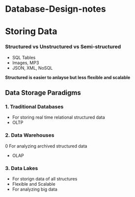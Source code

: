 # Database-Design-notes

# Storing Data

### Structured vs Unstructured vs Semi-structured
- SQL Tables
- Images, MP3
- JSON, XML, NoSQL

**Structured is easier to anlayse but less flexible and scalable**

## Data Storage Paradigms
### 1. Traditional Databases
- For storing real time relational structured data
- OLTP
### 2. Data Warehouses
0 For analyzing archived structured data
- OLAP
### 3. Data Lakes
- For storign data of all structures
- Flexible and Scalable
- For analyzing big data
